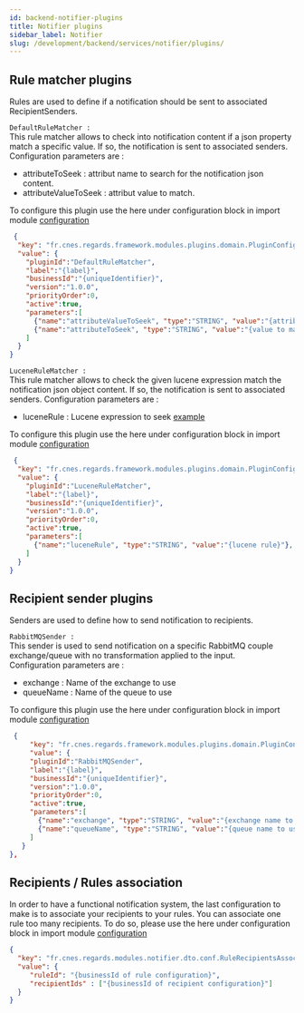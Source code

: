 ```yaml
---
id: backend-notifier-plugins
title: Notifier plugins
sidebar_label: Notifier 
slug: /development/backend/services/notifier/plugins/
---
```


## Rule matcher plugins

Rules are used to define if a notification should be sent to associated RecipientSenders.

`DefaultRuleMatcher :`  
 This rule matcher allows to check into notification content if a json property match a specific value. If so,  the notification is sent to associated senders.  
 Configuration parameters are :
 - attributeToSeek : attribut name to search for the notification json content. 
 - attributeValueToSeek : attribut value to match.

 To configure this plugin use the here  under configuration block in import module [configuration](../api/configuration/)

```json
 {
  "key": "fr.cnes.regards.framework.modules.plugins.domain.PluginConfiguration",
  "value": {
    "pluginId":"DefaultRuleMatcher",
    "label":"{label}",
    "businessId":"{uniqueIdentifier}",
    "version":"1.0.0",
    "priorityOrder":0,
    "active":true,
    "parameters":[
      {"name":"attributeValueToSeek", "type":"STRING", "value":"{attribute to searh for}"},
      {"name":"attributeToSeek", "type":"STRING", "value":"{value to match}"}
    ]
  }
}      
```

`LuceneRuleMatcher :`  
This rule matcher allows to check the given lucene expression match the notification json object content. If so, the notification is sent to associated senders.
Configuration parameters are :
 - luceneRule : Lucene expression to seek [example](../../../../appendices/lucene-query)

 To configure this plugin use the here  under configuration block in import module [configuration](../api/configuration/)

```json
 {
  "key": "fr.cnes.regards.framework.modules.plugins.domain.PluginConfiguration",
  "value": {
    "pluginId":"LuceneRuleMatcher",
    "label":"{label}",
    "businessId":"{uniqueIdentifier}",
    "version":"1.0.0",
    "priorityOrder":0,
    "active":true,
    "parameters":[
      {"name":"luceneRule", "type":"STRING", "value":"{lucene rule}"},
    ]
  }
}      
```


## Recipient sender plugins

Senders are used to define how to send notification to recipients.

`RabbitMQSender :`  
This  sender is used to send notification on a specific RabbitMQ couple exchange/queue with no transformation applied to the input.  
Configuration parameters are :
 - exchange : Name  of the  exchange to use
 - queueName : Name of the queue to use

 To configure this plugin use the here  under configuration block in import module [configuration](../api/configuration/)

```json
 {
     "key": "fr.cnes.regards.framework.modules.plugins.domain.PluginConfiguration",
     "value": {
     "pluginId":"RabbitMQSender",
     "label":"{label}",
     "businessId":"{uniqueIdentifier}",
     "version":"1.0.0",
     "priorityOrder":0,
     "active":true,
     "parameters":[
       {"name":"exchange", "type":"STRING", "value":"{exchange name to use}"},
       {"name":"queueName", "type":"STRING", "value":"{queue name to use}"}
     ]
   }
},
```
## Recipients / Rules association

In order to have a functional notification system, the last configuration to make is to associate your recipients to your rules. You can associate one rule too many recipients.
To do so, please use the here under configuration block in import module [configuration](../api/configuration/)

```json
{
  "key": "fr.cnes.regards.modules.notifier.dto.conf.RuleRecipientsAssociation",
  "value": {
     "ruleId": "{businessId of rule configuration}",
     "recipientIds" : ["{businessId of recipient configuration}"]
  }
}
```
